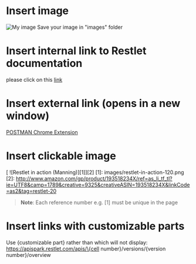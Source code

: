 # Insert image
![My image](images/image.jpg "My image")
Save your image in "images" folder

# Insert internal link to Restlet documentation
please click on this [link](/technical-resources/apispark/guide/\{level1\}/\{level2\} "link")

# Insert external link (opens in a new window)

<a href="http://www.getpostman.com/" target="_blank">POSTMAN Chrome Extension</a>

# Insert clickable image

[ ![Restlet in action (Manning)][1]][2]
[1]: images/restlet-in-action-120.png
[2]: http://www.amazon.com/gp/product/193518234X/ref=as_li_tf_tl?ie=UTF8&camp=1789&creative=9325&creativeASIN=193518234X&linkCode=as2&tag=restlet-20

>**Note**: Each reference number e.g. [1] must be unique in the page

# Insert links with customizable parts
Use {customizable part} rather than <customizable part> which will not display:
https://apispark.restlet.com/apis/\{cell number\}/versions/\{version number\}/overview
